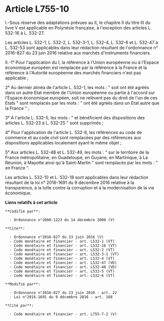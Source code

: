 # Article L755-10

I.-Sous réserve des adaptations prévues au II, le chapitre II du titre III du livre V est applicable en Polynésie française,
à l'exception des articles L. 532-16 à L. 532-27. 

Les articles L. 532-1, L. 532-2, L. 532-3-1, L. 532-4, L. 532-6 et L. 532-47 à L. 532-53 sont applicables dans leur rédaction
résultant de l'ordonnance n° 2016-827 du 23 juin 2016 relative aux marchés d'instruments financiers. 

II.-1° Pour l'application du I, la référence à l'Union européenne ou à l'Espace économique européen est remplacée par la
référence à la France et la référence à l'Autorité européenne des marchés financiers n'est pas applicable ; 

2° Au dernier alinéa de l'article L. 532-1, les mots : " soit ont été agréés dans un autre Etat membre de l'Union européenne
ou partie à l'accord sur l'Espace économique européen, soit ne relèvent pas du droit de l'un de ces Etats " sont remplacés
par les mots : " ont été agréés dans un Etat autre que la France " ; 

3° A l'article L. 532-5, les mots : " et bénéficient des dispositions des articles L. 532-23 à L. 532-25 " sont supprimés ; 

4° Pour l'application de l'article L. 532-6, les références au code de commerce et au code civil sont remplacées par des
références aux dispositions applicables localement ayant le même objet ; 

5° Aux articles L. 532-48 et L. 532-49, les mots : " sur le territoire de la France métropolitaine, en Guadeloupe, en Guyane,
en Martinique, à La Réunion, à Mayotte ainsi qu'à Saint-Martin " sont remplacés par les mots : " en France ".

Les articles L. 532-10 et L. 532-18 sont applicables dans leur rédaction résultant de la loi n° 2016-1691 du 9 décembre 2016
relative à la transparence, à la lutte contre la corruption et à la modernisation de la vie économique.

**Liens relatifs à cet article**

	**Codifié par**:

	  - Ordonnance n°2000-1223 du 14 décembre 2000 (V)

	**Cite**:

	  - Ordonnance n°2016-827 du 23 juin 2016 (V)
	  - Code monétaire et financier - art. L532-1 (VT)
	  - Code monétaire et financier - art. L532-16 (VT)
	  - Code monétaire et financier - art. L532-2 (VT)
	  - Code monétaire et financier - art. L532-3-1 (VT)
	  - Code monétaire et financier - art. L532-4 (VT)
	  - Code monétaire et financier - art. L532-47 (VD)
	  - Code monétaire et financier - art. L532-48 (VD)
	  - Code monétaire et financier - art. L532-5 (VT)
	  - Code monétaire et financier - art. L532-6 (VT)

	**Modifié par**:

	  - Ordonnance n°2016-827 du 23 juin 2016 - art. 22
	  - Loi n°2016-1691 du 9 décembre 2016 - art. 168

	**Cité par**:

	  - Code monétaire et financier - art. L755-7-2 (V)

